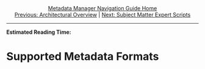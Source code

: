 <div align="center"><a href="/onestop/metadata-manager">Metadata Manager Navigation Guide Home</a></div>
<div align="center"><a href="/onestop/metadata-manager/architectural-overview">Previous: Architectural Overview</a> | <a href="/onestop/metadata-manager/sme-scripts">Next: Subject Matter Expert Scripts</a></div>
<hr>

**Estimated Reading Time:**

# Supported Metadata Formats